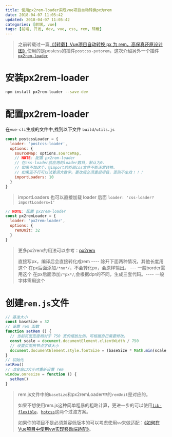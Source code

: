```yaml
---
title: 使用px2rem-loader实现vue项目自动转换px为rem
date: 2018-04-07 11:05:42
updated: 2018-04-07 11:05:42
categories: [前端, vue]
tags: [前端, 开发, dev, vue, css, rem, 转载]
---
```


> 之前转载过一篇[《【转载】Vue项目自动转换 px 为 rem，高保真还原设计图》](http://xuebin.me/2018/02/01/vue-px-to-rem/)使用的是postcss的插件`postcss-pxtorem`，这次介绍另外一个插件[`px2rem-loader`][px2rem-loader]

# 安装px2rem-loader

```bash
npm install px2rem-loader --save-dev
```

# 配置px2rem-loader

在`vue-cli`生成的文件中,找到以下文件 `build/utils.js`

```js
const postcssLoader = {
  loader: 'postcss-loader',
  options: {
    sourceMap: options.sourceMap,
    // NOTE: 配置 px2rem-loader
    // 在css-loader前应用的loader数目，默认为0.
    // 如果不加这个，@import的外部css文件不能正常转换。
    // 如果还不行可以试着调大数字。更改后必须重启项目，否则不生效！！！
    importLoaders: 10
  }
}
```

> importLoaders 也可以直接加载 loader 后面 `loader: 'css-loader?importLoaders=1'`

```js
// NOTE: 配置 px2rem-loader
const px2remLoader = {
  loader: 'px2rem-loader',
  options: {
    remUnit: 32
  }
}
```

> 更多px2rem的用法可以参考：[px2rem][px2rem]
>
> 直接写px，编译后会直接转化成rem ---- 除开下面两种情况，其他长度用这个
> 在px后面添加`/*no*/`，不会转化px，会原样输出。 --- 一般border需用这个
> 在px后面添加`/*px*/`,会根据dpr的不同，生成三套代码。---- 一般字体需用这个



# 创建`rem.js`文件

```js
// 基准大小
const baseSize = 32
// 设置 rem 函数
function setRem () {
  // 当前页面宽度相对于 750 宽的缩放比例，可根据自己需要修改。
  const scale = document.documentElement.clientWidth / 750
  // 设置页面根节点字体大小
  document.documentElement.style.fontSize = (baseSize * Math.min(scale, 2)) + 'px'
}
// 初始化
setRem()
// 改变窗口大小时重新设置 rem
window.onresize = function () {
  setRem()
}
```

> rem.js文件中的`baseSize`和px2remLoader中的`remUnit`是对应的。
>
> 如果不想使用rem.js这种简单粗暴的粗略计算，更进一步的可以使用[`lib-flexible`][lib-flexible]、[`hotcss`][hotcss]这两个过渡方案。
>
> 如果你的项目不是必须兼容低版本的可以考虑使用`vw`来做适配：[《如何在Vue项目中使用vw实现移动端适配》][vw]。





[px2rem-loader]: https://github.com/Jinjiang/px2rem-loader	"Webpack loader for px2rem css file"
[px2rem]: https://github.com/songsiqi/px2rem	"According to one stylesheet, generate rem version and @1x, @2x and @3x stylesheet."
[lib-flexible]: https://github.com/amfe/lib-flexible	"可伸缩布局方案"
[hotcss]: https://github.com/imochen/hotcss	"移动端布局解决方案"
[vw]: https://www.w3cplus.com/mobile/vw-layout-in-vue.html	"如何在Vue项目中使用vw实现移动端适配"
[vue-cli 配置flexible]: https://segmentfault.com/a/1190000011883121

